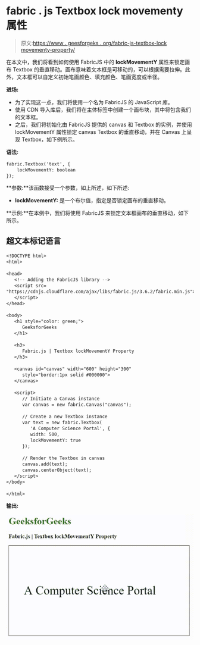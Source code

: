 # fabric . js Textbox lock movementy 属性

> 原文:[https://www . geesforgeks . org/fabric-js-textbox-lock movementy-property/](https://www.geeksforgeeks.org/fabric-js-textbox-lockmovementy-property/)

在本文中，我们将看到如何使用 FabricJS 中的 **lockMovementY** 属性来锁定画布 Textbox 的垂直移动。画布意味着文本框是可移动的，可以根据需要拉伸。此外，文本框可以自定义初始笔画颜色、填充颜色、笔画宽度或半径。

**进场:**

*   为了实现这一点，我们将使用一个名为 FabricJS 的 JavaScript 库。
*   使用 CDN 导入库后，我们将在主体标签中创建一个画布块，其中将包含我们的文本框。
*   之后，我们将初始化由 FabricJS 提供的 canvas 和 Textbox 的实例，并使用 lockMovementY 属性锁定 canvas Textbox 的垂直移动，并在 Canvas 上呈现 Textbox，如下例所示。

**语法:**

```
fabric.Textbox('text', {
    lockMovementY: boolean
});
```

**参数:**该函数接受一个参数，如上所述，如下所述:

*   **lockMovementY:** 是一个布尔值，指定是否锁定画布的垂直移动。

**示例:**在本例中，我们将使用 FabricJS 来锁定文本框画布的垂直移动，如下所示。

## 超文本标记语言

```
<!DOCTYPE html>
<html>

<head>
   <!-- Adding the FabricJS library -->
   <script src=
"https://cdnjs.cloudflare.com/ajax/libs/fabric.js/3.6.2/fabric.min.js">
   </script>
</head>

<body>
   <h1 style="color: green;">
      GeeksforGeeks
   </h1>

   <h3>
      Fabric.js | Textbox lockMovementY Property
   </h3>

   <canvas id="canvas" width="600" height="300" 
      style="border:1px solid #000000">
   </canvas>

   <script>
      // Initiate a Canvas instance 
      var canvas = new fabric.Canvas("canvas");

      // Create a new Textbox instance 
      var text = new fabric.Textbox(
         'A Computer Science Portal', {
         width: 500,
         lockMovementY: true
      });

      // Render the Textbox in canvas 
      canvas.add(text);
      canvas.centerObject(text);
   </script>
</body>

</html>
```

**输出:**

![](img/05a8d5635f491f016d024378f1fc194b.png)